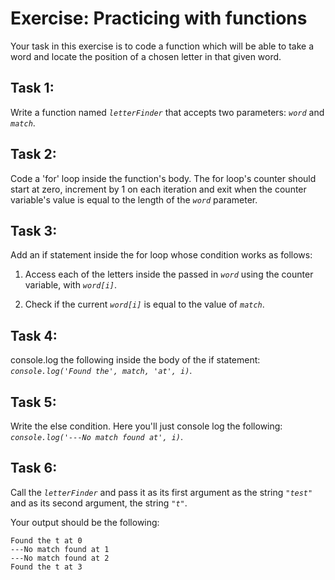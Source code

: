 # Exercise: Practicing with functions

Your task in this exercise is to code a function which will be able to take a word and locate the position of a chosen letter in that given word.  

## Task 1:
Write a function named _`letterFinder`_ that accepts two parameters: _`word`_ and _`match`_.

## Task 2:
Code a 'for' loop inside the function's body. The for loop's counter should start at zero, increment by 1 on each iteration and exit when the counter variable's value is equal to the length of the _`word`_ parameter.

## Task 3:
Add an if statement inside the for loop whose condition works as follows:

1. Access each of the letters inside the passed in _`word`_ using the counter variable, with _`word[i]`_. 

2. Check if the current _`word[i]`_ is equal to the value of _`match`_.

## Task 4:
console.log the following inside the body of the if statement: _`console.log('Found the', match, 'at', i)`_.

## Task 5:
Write the else condition. Here you'll just console log the following: _`console.log('---No match found at', i)`_.

## Task 6:
Call the _`letterFinder`_ and pass it as its first argument as the string _`"test"`_ and as its second argument, the string _`"t"`_.

Your output should be the following:

```
Found the t at 0
---No match found at 1
---No match found at 2
Found the t at 3
```
